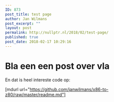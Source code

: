 ```yaml
---
ID: 873
post_title: test page
author: Jan Wilmans
post_excerpt: ""
layout: post
permalink: http://nullptr.nl/2018/02/test-page/
published: true
post_date: 2018-02-17 10:29:16
---
```

<h1>Bla een een post over vla</h1>
En dat is heel intereste code op:

[mdurl url="https://github.com/janwilmans/x86-to-z80/raw/master/readme.md"]